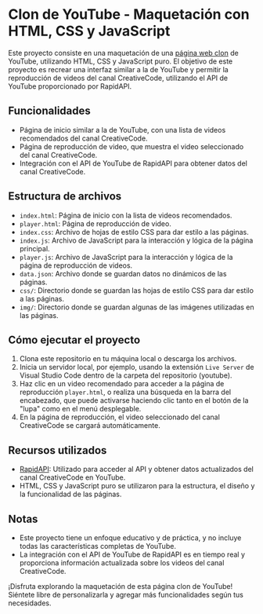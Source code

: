 # Clon de YouTube - Maquetación con HTML, CSS y JavaScript

Este proyecto consiste en una maquetación de una [página web clon]([Youtube](https://zzfuture.github.io/youtube/)) de YouTube, utilizando HTML, CSS y JavaScript puro. El objetivo de este proyecto es recrear una interfaz similar a la de YouTube y permitir la reproducción de videos del canal CreativeCode, utilizando el API de YouTube proporcionado por RapidAPI.

## Funcionalidades

- Página de inicio similar a la de YouTube, con una lista de videos recomendados del canal CreativeCode.
- Página de reproducción de video, que muestra el video seleccionado del canal CreativeCode.
- Integración con el API de YouTube de RapidAPI para obtener datos del canal CreativeCode.

## Estructura de archivos

- `index.html`: Página de inicio con la lista de videos recomendados.
- `player.html`: Página de reproducción de video.
- `index.css`: Archivo de hojas de estilo CSS para dar estilo a las páginas.
- `index.js`: Archivo de JavaScript para la interacción y lógica de la página principal.
- `player.js`: Archivo de JavaScript para la interacción y lógica de la página de reproducción de videos.
- `data.json`: Archivo donde se guardan datos no dinámicos de las páginas.
- `css/`: Directorio donde se guardan las hojas de estilo CSS para dar estilo a las páginas.
- `img/`: Directorio donde se guardan algunas de las imágenes utilizadas en las páginas.

## Cómo ejecutar el proyecto

1. Clona este repositorio en tu máquina local o descarga los archivos.
2. Inicia un servidor local, por ejemplo, usando la extensión `Live Server` de Visual Studio Code dentro de la carpeta del repositorio (youtube).
3. Haz clic en un video recomendado para acceder a la página de reproducción `player.html`, o realiza una búsqueda en la barra del encabezado, que puede activarse haciendo clic tanto en el botón de la "lupa" como en el menú desplegable.
4. En la página de reproducción, el video seleccionado del canal CreativeCode se cargará automáticamente.

## Recursos utilizados

- [RapidAPI](https://rapidapi.com/): Utilizado para acceder al API y obtener datos actualizados del canal CreativeCode en YouTube.
- HTML, CSS y JavaScript puro se utilizaron para la estructura, el diseño y la funcionalidad de las páginas.

## Notas

- Este proyecto tiene un enfoque educativo y de práctica, y no incluye todas las características completas de YouTube.
- La integración con el API de YouTube de RapidAPI es en tiempo real y proporciona información actualizada sobre los videos del canal CreativeCode.

¡Disfruta explorando la maquetación de esta página clon de YouTube! Siéntete libre de personalizarla y agregar más funcionalidades según tus necesidades.


